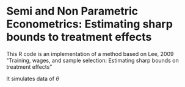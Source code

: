 # Semi and Non Parametric Econometrics: Estimating sharp bounds to treatment effects

This R code is an implementation of a method based on Lee, 2009 "Training, wages, and sample selection: Estimating sharp bounds on treatment effects"

It simulates data of $\theta$
